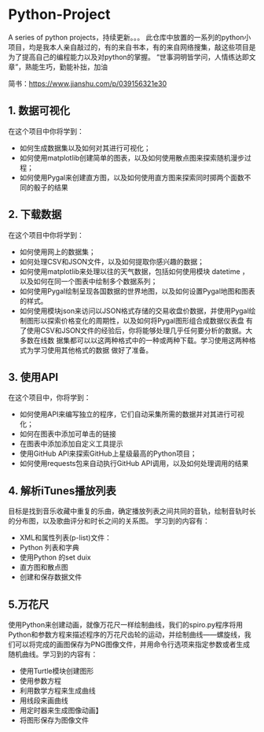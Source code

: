 # Python-Project
A series of python projects，持续更新。。。
此仓库中放置的一系列的python小项目，均是我本人亲自敲过的，有的来自书本，有的来自网络搜集，敲这些项目是为了提高自己的编程能力以及对python的掌握。
“世事洞明皆学问，人情练达即文章”，熟能生巧，勤能补拙，加油

简书：https://www.jianshu.com/p/039156321e30

## 1. 数据可视化

在这个项目中你将学到：
* 如何生成数据集以及如何对其进行可视化；
* 如何使用matplotlib创建简单的图表，以及如何使用散点图来探索随机漫步过程；
* 如何使用Pygal来创建直方图，以及如何使用直方图来探索同时掷两个面数不同的骰子的结果

## 2. 下载数据

在这个项目中你将学到：
* 如何使用网上的数据集；
* 如何处理CSV和JSON文件，以及如何提取你感兴趣的数据；
* 如何使用matplotlib来处理以往的天气数据，包括如何使用模块 datetime ，以及如何在同一个图表中绘制多个数据系列；
* 如何使用Pygal绘制呈现各国数据的世界地图，以及如何设置Pygal地图和图表的样式。
* 如何使用模块json来访问以JSON格式存储的交易收盘价数据，并使用Pygal绘制图形以探索价格变化的周期性，以及如何将Pygal图形组合成数据仪表盘
有了使用CSV和JSON文件的经验后，你将能够处理几乎任何要分析的数据。大多数在线数
据集都可以以这两种格式中的一种或两种下载。学习使用这两种格式为学习使用其他格式的数据
做好了准备。

## 3. 使用API
在这个项目中，你将学到：

* 如何使用API来编写独立的程序，它们自动采集所需的数据并对其进行可视化；
* 如何在图表中添加可单击的链接
* 在图表中添加添加自定义工具提示
* 使用GitHub API来探索GitHub上星级最高的Python项目；
* 如何使用requests包来自动执行GitHub API调用，以及如何处理调用的结果

## 4. 解析iTunes播放列表
目标是找到音乐收藏中重复的乐曲，确定播放列表之间共同的音轨，绘制音轨时长的分布图，以及歌曲评分和时长之间的关系图。
学习到的内容有：
- XML和属性列表(p-list)文件：
- Python 列表和字典
- 使用Python 的set duix
- 直方图和散点图
- 创建和保存数据文件

## 5.万花尺
使用Python来创建动画，就像万花尺一样绘制曲线，我们的spiro.py程序将用Python和参数方程来描述程序的万花尺齿轮的运动，并绘制曲线——螺旋线，我们可以将完成的画图保存为PNG图像文件，并用命令行选项来指定参数或者生成随机曲线。学习到的内容有：
- 使用Turtle模块创建图形
- 使用参数方程
- 利用数学方程来生成曲线
- 用线段来画曲线
- 用定时器来生成图像动画】
- 将图形保存为图像文件
